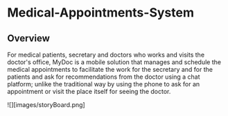 # Medical-Appointments-System


## Overview

For medical patients, secretary and doctors who works and visits the doctor's office, MyDoc is a
mobile solution that manages and schedule the medical appointments to facilitate the work for the
secretary and for the patients and ask for recommendations from the doctor using a chat platform;
unlike the traditional way by using the phone to ask for an appointment or visit the place itself for
seeing the doctor.

![][images/storyBoard.png]


